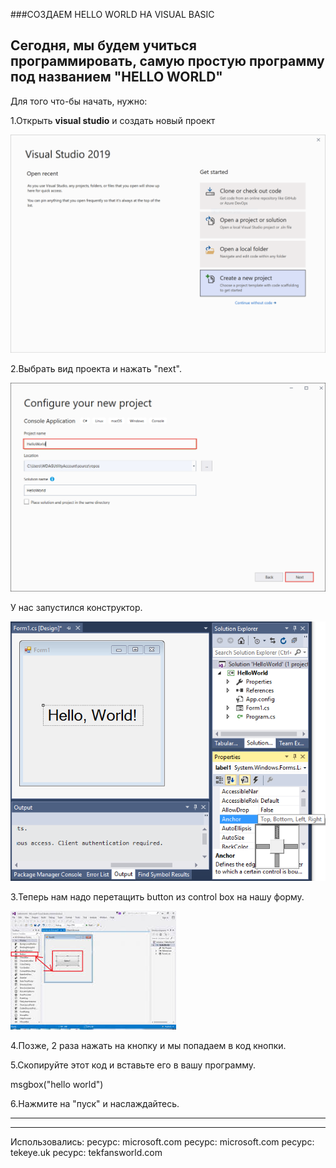 ###СОЗДАЕМ HELLO WORLD НА VISUAL BASIC

Сегодня, мы будем учиться программировать,
самую простую программу под названием
"HELLO WORLD"
---
Для того что-бы начать, нужно:

1.Открыть **visual studio** и создать новый проект

![](/images/start-window.png)

2.Выбрать вид проекта и нажать "next".

![](/images/configure-new-project.png)

У нас запустился конструктор.


![](/images/properties-in-visual-studio.png)

3.Теперь нам надо перетащить button из control box
на нашу форму.

![](/images/index.jpg)

4.Позже, 2 раза нажать на кнопку и мы попадаем
в код кнопки.

5.Скопируйте этот код и вставьте его в вашу программу.

msgbox("hello world")

6.Нажмите на "пуск" и наслаждайтесь.

---

---

Использовались:
ресурс: microsoft.com
ресурс: microsoft.com
ресурс: tekeye.uk
ресурс: tekfansworld.com

